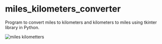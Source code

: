 # miles_kilometers_converter
Program to convert miles to kilometers and kilometers to miles using tkinter library in Python.

![miles kilometters](https://user-images.githubusercontent.com/70575169/161123929-70bcd5c2-1646-4a1f-ac08-35c472a0d996.jpg)
